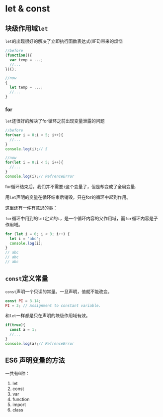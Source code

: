 # let & const

## 块级作用域`let`

`let`的出现很好的解决了立即执行函数表达式(IIFE)带来的烦恼

``` js
//before
(function(){
  var temp = ...;
  //...
})();

//now
{
  let temp = ...;
  //...
}
```

### for

`let`还很好的解决了for循环之前出现变量泄露的问题
``` js
//before
for(var i = 0;i < 5; i++){
  //...
}
console.log(i);// 5

//now
for(let i = 0;i < 5; i++){
  //...
}
console.log(i);// RefrenceError
```
for循环结束后，我们并不需要`i`这个变量了，但是却变成了全局变量.

用`let`声明的变量在循环结束后销毁，只在for的循环中起到作用。

这里还有一件有意思的事：

`for`循环中用到的`let`定义的`i`，是一个循环内容的父作用域，而`for`循环内容是子作用域。

``` js
for (let i = 0; i < 3; i++) {
  let i = 'abc';
  console.log(i);
}
// abc
// abc
// abc
```

## `const`定义常量

`const`声明一个只读的常量。一旦声明，值就不能改变。
``` js
const PI = 3.14;
PI = 3; // Assignment to constant variable.
```
和`let`一样都是只在声明的块级作用域有效。

``` js
if(true){
  const a = 1;
  //...
}
console.log(a);// RefrenceError
```

## ES6 声明变量的方法
一共有6种：
1. let
2. const
3. var
4. function
5. import
6. class
